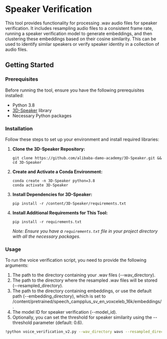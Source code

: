 # Speaker Verification 

This tool provides functionality for processing .wav audio files for speaker verification. It includes resampling audio files to a consistent frame rate, running a speaker verification model to generate embeddings, and then clustering these embeddings based on their cosine similarity. This can be used to identify similar speakers or verify speaker identity in a collection of audio files.

## Getting Started

### Prerequisites

Before running the tool, ensure you have the following prerequisites installed:

- Python 3.8
- [3D-Speaker](https://github.com/alibaba-damo-academy/3D-Speaker) library
- Necessary Python packages

### Installation

Follow these steps to set up your environment and install required libraries:

1. **Clone the 3D-Speaker Repository:**
    ```
    git clone https://github.com/alibaba-damo-academy/3D-Speaker.git && cd 3D-Speaker
    ```

2. **Create and Activate a Conda Environment:**
    ```
    conda create -n 3D-Speaker python=3.8
    conda activate 3D-Speaker
    ```

3. **Install Dependencies for 3D-Speaker:**
    ```
    pip install -r /content/3D-Speaker/requirements.txt
    ```

4. **Install Additional Requirements for This Tool:**
    ```
    pip install -r requirements.txt
    ```
    *Note: Ensure you have a `requirements.txt` file in your project directory with all the necessary packages.*

### Usage

To run the voice verification script, you need to provide the following arguments:

1. The path to the directory containing your .wav files (--wav_directory).
2. The path to the directory where the resampled .wav files will be stored (--resampled_directory).
3. The path to the directory containing embeddings, or use the default path (--embedding_directory), which is set to /content/pretrained/speech_campplus_sv_en_voxceleb_16k/embeddings/.
4. The model ID for speaker verification (--model_id).
5. Optionally, you can set the threshold for speaker similarity using the --threshold parameter (default: 0.6).

```bash
!python voice_verification_v2.py --wav_directory wavs --resampled_directory resampled --embedding_directory /pretrained/speech_campplus_sv_en_voxceleb_16k/embeddings --model_id 'damo/speech_campplus_sv_en_voxceleb_16k'
```